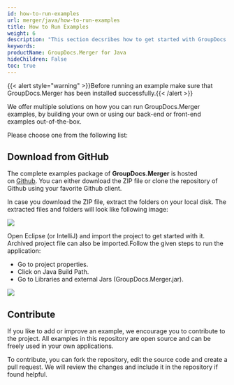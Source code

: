 ```yaml
---
id: how-to-run-examples
url: merger/java/how-to-run-examples
title: How to Run Examples
weight: 6
description: "This section decsribes how to get started with GroupDocs.Merger for Java library"
keywords: 
productName: GroupDocs.Merger for Java
hideChildren: False
toc: true
---
```

{{< alert style="warning" >}}Before running an example make sure that GroupDocs.Merger has been installed successfully.{{< /alert >}}

We offer multiple solutions on how you can run GroupDocs.Merger examples, by building your own or using our back-end or front-end examples out-of-the-box.

Please choose one from the following list:

## Download from GitHub

The complete examples package of **GroupDocs.Merger** is hosted on [Github](https://github.com/groupdocs-merger/GroupDocs.Merger-for-Java). You can either download the ZIP file or clone the repository of Github using your favorite Github client.

In case you download the ZIP file, extract the folders on your local disk. The extracted files and folders will look like following image:

![](merger/java/images/how-to-run-examples.png)

Open Eclipse (or IntelliJ) and import the project to get started with it. Archived project file can also be imported.Follow the given steps to run the application:

* Go to project properties.
* Click on Java Build Path.
* Go to Libraries and external Jars (GroupDocs.Merger.jar).

![](merger/java/images/how-to-run-examples_1.png)

## Contribute

If you like to add or improve an example, we encourage you to contribute to the project. All examples in this repository are open source and can be freely used in your own applications.

To contribute, you can fork the repository, edit the source code and create a pull request. We will review the changes and include it in the repository if found helpful.
